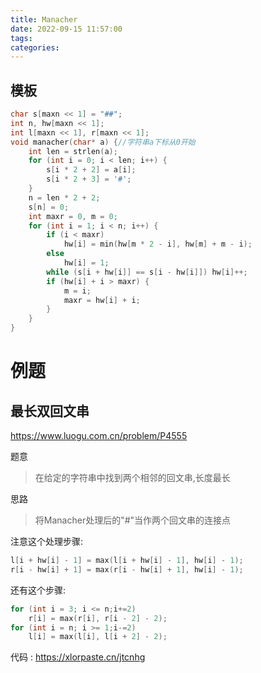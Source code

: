 ```yaml
---
title: Manacher
date: 2022-09-15 11:57:00
tags: 
categories: 
---
```


## 模板
```cpp
char s[maxn << 1] = "##";
int n, hw[maxn << 1];
int l[maxn << 1], r[maxn << 1];
void manacher(char* a) {//字符串a下标从0开始
    int len = strlen(a);
    for (int i = 0; i < len; i++) {
        s[i * 2 + 2] = a[i];
        s[i * 2 + 3] = '#';
    }
    n = len * 2 + 2;
    s[n] = 0;
    int maxr = 0, m = 0;
    for (int i = 1; i < n; i++) {
        if (i < maxr)
            hw[i] = min(hw[m * 2 - i], hw[m] + m - i);
        else
            hw[i] = 1;
        while (s[i + hw[i]] == s[i - hw[i]]) hw[i]++;
        if (hw[i] + i > maxr) {
            m = i;
            maxr = hw[i] + i;
        }
    }
}
```
<!--more-->


# 例题
## 最长双回文串
https://www.luogu.com.cn/problem/P4555

题意

> 在给定的字符串中找到两个相邻的回文串,长度最长

思路

> 将Manacher处理后的"#"当作两个回文串的连接点

注意这个处理步骤:

```cpp
l[i + hw[i] - 1] = max(l[i + hw[i] - 1], hw[i] - 1);
r[i - hw[i] + 1] = max(r[i - hw[i] + 1], hw[i] - 1);
```

还有这个步骤:

```cpp
for (int i = 3; i <= n;i+=2)
    r[i] = max(r[i], r[i - 2] - 2);
for (int i = n; i >= 1;i-=2)
    l[i] = max(l[i], l[i + 2] - 2);
```

代码 : https://xlorpaste.cn/jtcnhg

